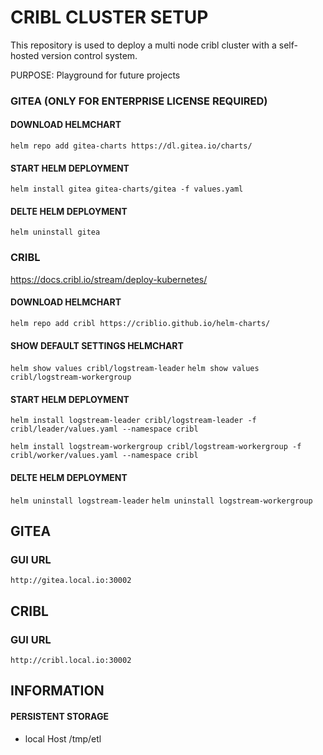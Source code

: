 # CRIBL CLUSTER SETUP
This repository is used to deploy a multi node cribl cluster with a self-hosted version control system.

PURPOSE: Playground for future projects

### GITEA (ONLY FOR ENTERPRISE LICENSE REQUIRED)
#### DOWNLOAD HELMCHART
`helm repo add gitea-charts https://dl.gitea.io/charts/`

#### START HELM DEPLOYMENT
`helm install gitea gitea-charts/gitea -f values.yaml`

#### DELTE HELM DEPLOYMENT
`helm uninstall gitea`

### CRIBL
https://docs.cribl.io/stream/deploy-kubernetes/
#### DOWNLOAD HELMCHART
`helm repo add cribl https://criblio.github.io/helm-charts/`

#### SHOW DEFAULT SETTINGS HELMCHART
`helm show values cribl/logstream-leader`
`helm show values cribl/logstream-workergroup`

#### START HELM DEPLOYMENT
`helm install logstream-leader cribl/logstream-leader -f cribl/leader/values.yaml --namespace cribl`

`helm install logstream-workergroup cribl/logstream-workergroup -f cribl/worker/values.yaml --namespace cribl`

#### DELTE HELM DEPLOYMENT
`helm uninstall logstream-leader`
`helm uninstall logstream-workergroup`

## GITEA
### GUI URL
`http://gitea.local.io:30002`

## CRIBL
### GUI URL
`http://cribl.local.io:30002`

## INFORMATION
#### PERSISTENT STORAGE
- local Host /tmp/etl

